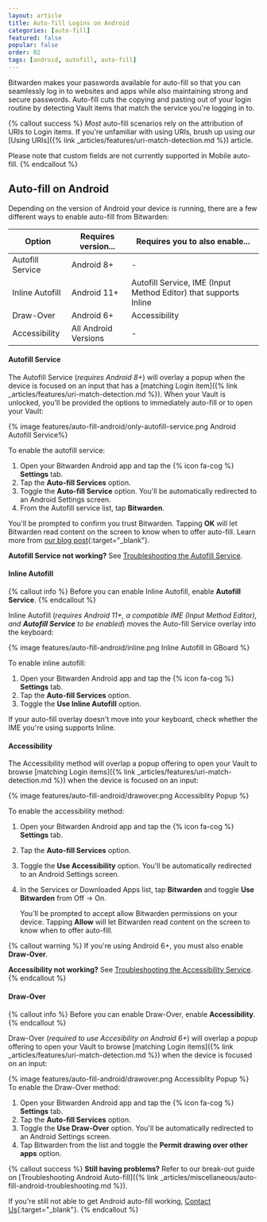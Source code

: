 ```yaml
---
layout: article
title: Auto-fill Logins on Android
categories: [auto-fill]
featured: false
popular: false
order: 02
tags: [android, autofill, auto-fill]
---
```


Bitwarden makes your passwords available for auto-fill so that you can seamlessly log in to websites and apps while also maintaining strong and secure passwords. Auto-fill cuts the copying and pasting out of your login routine by detecting Vault items that match the service you're logging in to.

{% callout success %}
*Most* auto-fill scenarios rely on the attribution of URIs to Login items. If you're unfamiliar with using URIs, brush up using our [Using URIs]({% link _articles/features/uri-match-detection.md %}) article.

Please note that custom fields are not currently supported in Mobile auto-fill.
{% endcallout %}

## Auto-fill on Android

Depending on the version of Android your device is running, there are a few different ways to enable auto-fill from Bitwarden:

|Option|Requires version...|Requires you to also enable...|
|------|-------------------|-------------------------|
|Autofill Service|Android 8+|-|
|Inline Autofill|Android 11+|Autofill Service, IME (Input Method Editor) that supports Inline|
|Draw-Over|Android 6+|Accessibility|
|Accessibility|All Android Versions|-|

#### Autofill Service

The Autofill Service (*requires Android 8+*) will overlay a popup when the device is focused on an input that has a [matching Login item]({% link _articles/features/uri-match-detection.md %}). When your Vault is unlocked, you'll be provided the options to immediately auto-fill or to open your Vault:

{% image features/auto-fill-android/only-autofill-service.png Android Autofill Service%}

To enable the autofill service:

1. Open your Bitwarden Android app and tap the {% icon fa-cog %} **Settings** tab.
2. Tap the **Auto-fill Services** option.
3. Toggle the **Auto-fill Service** option. You'll be automatically redirected to an Android Settings screen.
4. From the Autofill service list, tap **Bitwarden**.

You'll be prompted to confirm you trust Bitwarden. Tapping **OK** will let Bitwarden read content on the screen to know when to offer auto-fill. Learn more from [our blog post](https://bitwarden.com/blog/post/the-oreo-autofill-framework){:target="_blank"}.

**Autofill Service not working?** See [Troubleshooting the Autofill Service]({{site.baseurl}}/article/auto-fill-android-troubleshooting/#troubleshooting-the-autofill-service).

#### Inline Autofill

{% callout info %}
Before you can enable Inline Autofill, enable **Autofill Service**.
{% endcallout %}

Inline Autofill (*requires Android 11+, a compatible IME (Input Method Editor), and **Autofill Service** to be enabled*) moves the Auto-fill Service overlay into the keyboard:

{% image features/auto-fill-android/inline.png Inline Autofill in GBoard %}

To enable inline autofill:

1. Open your Bitwarden Android app and tap the {% icon fa-cog %} **Settings** tab.
2. Tap the **Auto-fill Services** option.
3. Toggle the **Use Inline Autofill** option.

If your auto-fill overlay doesn't move into your keyboard, check whether the IME you're using supports Inline.

#### Accessibility

The Accessibility method will overlap a popup offering to open your Vault to browse [matching Login items]({% link _articles/features/uri-match-detection.md %}) when the device is focused on an input:

{% image features/auto-fill-android/drawover.png Accessiblity Popup %}

To enable the accessibility method:

1. Open your Bitwarden Android app and tap the {% icon fa-cog %} **Settings** tab.
2. Tap the **Auto-fill Services** option.
3. Toggle the **Use Accessibility** option. You'll be automatically redirected to an Android Settings screen.
4. In the Services or Downloaded Apps list, tap **Bitwarden** and toggle **Use Bitwarden** from Off &rarr; On.

   You'll be prompted to accept allow Bitwarden permissions on your device. Tapping **Allow** will let Bitwarden read content on the screen to know when to offer auto-fill.

{% callout warning %}
If you're using Android 6+, you must also enable **Draw-Over**.

**Accessibility not working?** See [Troubleshooting the Accessibility Service]({{site.baseurl}}/article/auto-fill-android-troubleshooting/#troubleshooting-the-accessibility-service).
{% endcallout %}

#### Draw-Over

{% callout info %}
Before you can enable Draw-Over, enable **Accessibility**.
{% endcallout %}

Draw-Over (*required to use Accesibility on Android 6+*) will overlap a popup offering to open your Vault to browse [matching Login items]({% link _articles/features/uri-match-detection.md %}) when the device is focused on an input:

{% image features/auto-fill-android/drawover.png Accessiblity Popup %}
To enable the Draw-Over method:

1. Open your Bitwarden Android app and tap the {% icon fa-cog %} **Settings** tab.
2. Tap the **Auto-fill Services** option.
3. Toggle the **Use Draw-Over** option. You'll be automatically redirected to an Android Settings screen.
4. Tap Bitwarden from the list and toggle the **Permit drawing over other apps** option.

{% callout success %}
**Still having problems?** Refer to our break-out guide on [Troubleshooting Android Auto-fill]({% link _articles/miscellaneous/auto-fill-android-troubleshooting.md %}).

If you're still not able to get Android auto-fill working, [Contact Us](https://bitwarden.com/contact){:target="\_blank"}.
{% endcallout %}
